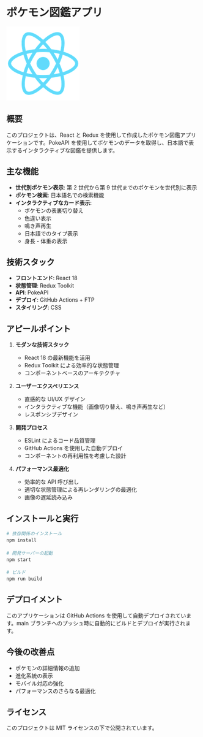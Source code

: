 # ポケモン図鑑アプリ

![ポケモン図鑑](public/logo192.png)

## 概要

このプロジェクトは、React と Redux を使用して作成したポケモン図鑑アプリケーションです。PokeAPI を使用してポケモンのデータを取得し、日本語で表示するインタラクティブな図鑑を提供します。

## 主な機能

- **世代別ポケモン表示**: 第 2 世代から第 9 世代までのポケモンを世代別に表示
- **ポケモン検索**: 日本語名での検索機能
- **インタラクティブなカード表示**:
  - ポケモンの表裏切り替え
  - 色違い表示
  - 鳴き声再生
  - 日本語でのタイプ表示
  - 身長・体重の表示

## 技術スタック

- **フロントエンド**: React 18
- **状態管理**: Redux Toolkit
- **API**: PokeAPI
- **デプロイ**: GitHub Actions + FTP
- **スタイリング**: CSS

## アピールポイント

1. **モダンな技術スタック**

   - React 18 の最新機能を活用
   - Redux Toolkit による効率的な状態管理
   - コンポーネントベースのアーキテクチャ

2. **ユーザーエクスペリエンス**

   - 直感的な UI/UX デザイン
   - インタラクティブな機能（画像切り替え、鳴き声再生など）
   - レスポンシブデザイン

3. **開発プロセス**

   - ESLint によるコード品質管理
   - GitHub Actions を使用した自動デプロイ
   - コンポーネントの再利用性を考慮した設計

4. **パフォーマンス最適化**
   - 効率的な API 呼び出し
   - 適切な状態管理による再レンダリングの最適化
   - 画像の遅延読み込み

## インストールと実行

```bash
# 依存関係のインストール
npm install

# 開発サーバーの起動
npm start

# ビルド
npm run build
```

## デプロイメント

このアプリケーションは GitHub Actions を使用して自動デプロイされています。main ブランチへのプッシュ時に自動的にビルドとデプロイが実行されます。

## 今後の改善点

- ポケモンの詳細情報の追加
- 進化系統の表示
- モバイル対応の強化
- パフォーマンスのさらなる最適化

## ライセンス

このプロジェクトは MIT ライセンスの下で公開されています。
